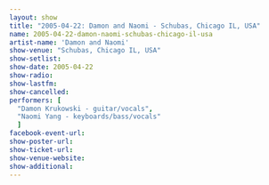 ```yaml
---
layout: show
title: "2005-04-22: Damon and Naomi - Schubas, Chicago IL, USA"
name: 2005-04-22-damon-naomi-schubas-chicago-il-usa
artist-name: 'Damon and Naomi'
show-venue: "Schubas, Chicago IL, USA"
show-setlist: 
show-date: 2005-04-22
show-radio: 
show-lastfm: 
show-cancelled: 
performers: [
  "Damon Krukowski - guitar/vocals",
  "Naomi Yang - keyboards/bass/vocals"
  ]
facebook-event-url: 
show-poster-url: 
show-ticket-url: 
show-venue-website: 
show-additional: 
---
```


